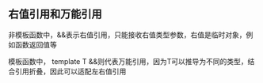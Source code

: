 ## 右值引用和万能引用

非模板函数中，&&表示右值引用，只能接收右值类型参数，右值是临时对象，例如函数返回值等

模板函数中， template T &&则代表万能引用，因为T可以推导为不同的类型，结合引用折叠，因此可以适配左右值引用
